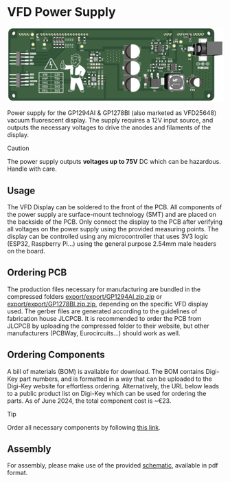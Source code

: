 # VFD Power Supply
![Render Bottom](img/render_bottom.png)

Power supply for the GP1294AI & GP1278BI (also marketed as VFD25648) vacuum fluorescent display. The supply requires a 12V input source, and outputs the necessary voltages to drive the anodes and filaments of the display. 

> [!CAUTION]
> The power supply outputs **voltages up to 75V** DC which can be hazardous. Handle with care.

## Usage
The VFD Display can be soldered to the front of the PCB. All components of the power supply are surface-mount technology (SMT) and are placed on the backside of the PCB. Only connect the display to the PCB after verifying all voltages on the power supply using the provided measuring points. The display can be controlled using any microcontroller that uses 3V3 logic (ESP32, Raspberry Pi...) using the general purpose 2.54mm male headers on the board.

## Ordering PCB
The production files necessary for manufacturing are bundled in the compressed folders [export/export/GP1294AI.zip.zip](export/GP1294AI.zip) or [export/export/GP1278BI.zip.zip](export/GP1278BI.zip), depending on the specific VFD display used. The gerber files are generated according to the guidelines of fabrication house JLCPCB. It is recommended to order the PCB from JLCPCB by uploading the compressed folder to their website, but other manufacturers (PCBWay, Eurocircuits...) should work as well.

## Ordering Components
A bill of materials (BOM) is available for download. The BOM contains Digi-Key part numbers, and is formatted in a way that can be uploaded to the Digi-Key website for effortless ordering.
Alternatively, the URL below leads to a public product list on Digi-Key which can be used for ordering the parts. As of June 2024, the total component cost is ~€23.

> [!TIP]
> Order all necessary components by following [this link](https://www.digikey.be/nl/mylists/list/VK1I6PIG8G). 

## Assembly
For assembly, please make use of the provided [schematic](schematic.pdf), available in pdf format.
